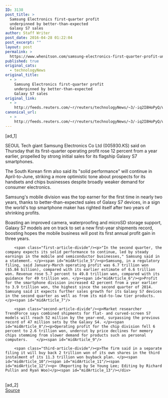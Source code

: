 ```yaml
---
ID: 3138
post_title: >
  Samsung Electronics first-quarter profit
  underpinned by better-than-expected
  Galaxy S7 sales
author: Staff Writer
post_date: 2016-04-28 01:22:04
post_excerpt: ""
layout: post
permalink: >
  https://www.whenitson.com/samsung-electronics-first-quarter-profit-underpinned-by-better-than-expected-galaxy-s7-sales/
published: true
original_cats:
  - technologyNews
original_title:
  - >
    Samsung Electronics first-quarter profit
    underpinned by better-than-expected
    Galaxy S7 sales
original_link:
  - >
    http://feeds.reuters.com/~r/reuters/technologyNews/~3/-iq2I8HoPyQ/us-samsung-elec-results-idUSKCN0XO2Y7
canonical_url:
  - >
    http://feeds.reuters.com/~r/reuters/technologyNews/~3/-iq2I8HoPyQ/us-samsung-elec-results-idUSKCN0XO2Y7
---
```

 [ad_1]
<br><div id="articleText">
<span id="midArticle_start"/>

<span id="midArticle_0"/><span class="focusParagraph" readability="5"><p><span class="articleLocation">SEOUL</span> Tech giant Samsung Electronics Co Ltd (<span id="symbol_005930.KS_0">005930.KS</span>) said on Thursday that its first-quarter operating profit rose 12 percent from a year earlier, propelled by strong initial sales for its flagship Galaxy S7 smartphones.</p></span><span id="midArticle_1"/><p>The South Korean firm also said its "solid performance" will continue in April-to-June, striking a more optimistic tone about prospects for its handsets and chips businesses despite broadly weaker demand for consumer electronics.  </p><span id="midArticle_2"/><p>Samsung's mobile division was the top earner for the first time in nearly two years, thanks to better-than-expected sales of Galaxy S7 devices, in a sign the world's top smartphone maker has righted itself after two years of shrinking profits. </p><span id="midArticle_3"/><p>Boasting an improved camera, waterproofing and microSD storage support, Galaxy S7 models are on track to set a new first-year shipments record, boosting hopes the mobile business will post its first annual profit gain in three years. </p><span id="midArticle_4"/>
        
        <span class="first-article-divide"/><p>"In the second quarter, the company expects its solid performance to continue, led by steady earnings in the mobile and semiconductor businesses," Samsung said in a statement. </p><span id="midArticle_5"/><p>Samsung, in a regulatory filing, said January-March operating profit was 6.7 trillion won ($5.84 billion), compared with its earlier estimate of 6.6 trillion won. Revenue rose 5.7 percent to 49.8 trillion won, compared with its guidance for 49 trillion won. </p><span id="midArticle_6"/><p>Profit for the smartphone division increased 42 percent from a year earlier to 3.9 trillion won, the highest since the second quarter of 2014. Samsung said it expects further sales growth for its Galaxy S7 devices in the second quarter as well as from its mid-to-low tier products. </p><span id="midArticle_7"/>
        
        <span class="second-article-divide"/><p>Market researcher TrendForce says combined shipments for flat- and curved-screen S7 models will reach 52 million by the year-end, surpassing the previous record of 47 million sets by the Galaxy S4. </p><span id="midArticle_8"/><p>Operating profit for the chip division fell 6 percent to 2.6 trillion won, undercut by price declines for memory chips stemming from slower demand for products such as personal computers.    </p><span id="midArticle_9"/>
        
        <span class="third-article-divide"/><p>The firm said in a separate filing it will buy back 2 trillion won of its own shares in the third instalment of its 11.3 trillion won buyback plan. </p><span id="midArticle_10"/><span id="midArticle_11"/><span id="midArticle_12"/><p> (Reporting by Se Young Lee; Editing by Richard Pullin and Ryan Woo)</p><span id="midArticle_13"/></div>
<br>[ad_2]
<br><a href="http://feeds.reuters.com/~r/reuters/technologyNews/~3/-iq2I8HoPyQ/us-samsung-elec-results-idUSKCN0XO2Y7">Source </a>